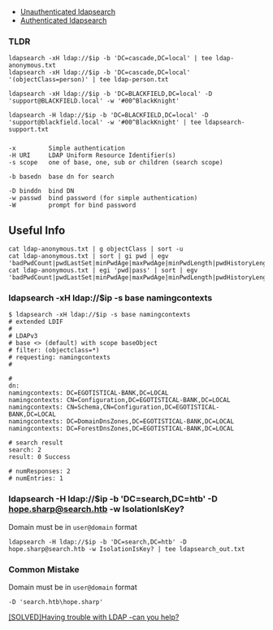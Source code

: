 - [Unauthenticated ldapsearch](#ldapsearch--xh-ldapip--s-base-namingcontexts)
- [Authenticated ldapsearch](#ldapsearch--h-ldapip--b-dcsearchdchtb--d-hopesharpsearchhtb--w-isolationiskey)

### TLDR
```
ldapsearch -xH ldap://$ip -b 'DC=cascade,DC=local' | tee ldap-anonymous.txt
ldapsearch -xH ldap://$ip -b 'DC=cascade,DC=local' '(objectClass=person)' | tee ldap-person.txt

ldapsearch -xH ldap://$ip -b 'DC=BLACKFIELD,DC=local' -D 'support@BLACKFIELD.local' -w '#00^BlackKnight'

ldapsearch -H ldap://$ip -b 'DC=BLACKFIELD,DC=local' -D 'support@blackfield.local' -w '#00^BlackKnight' | tee ldapsearch-support.txt
```
### 
```
-x         Simple authentication
-H URI     LDAP Uniform Resource Identifier(s)
-s scope   one of base, one, sub or children (search scope)

-b basedn  base dn for search

-D binddn  bind DN
-w passwd  bind password (for simple authentication)
-W         prompt for bind password
```
## Useful Info
```
cat ldap-anonymous.txt | g objectClass | sort -u
cat ldap-anonymous.txt | sort | gi pwd | egv 'badPwdCount|pwdLastSet|minPwdAge|maxPwdAge|minPwdLength|pwdHistoryLength|pwdProperties'
cat ldap-anonymous.txt | egi 'pwd|pass' | sort | egv 'badPwdCount|pwdLastSet|minPwdAge|maxPwdAge|minPwdLength|pwdHistoryLength|pwdProperties|badPasswordTime'
```

### ldapsearch -xH ldap://$ip -s base namingcontexts
```
$ ldapsearch -xH ldap://$ip -s base namingcontexts
# extended LDIF
#
# LDAPv3
# base <> (default) with scope baseObject
# filter: (objectclass=*)
# requesting: namingcontexts 
#

#
dn:
namingcontexts: DC=EGOTISTICAL-BANK,DC=LOCAL
namingcontexts: CN=Configuration,DC=EGOTISTICAL-BANK,DC=LOCAL
namingcontexts: CN=Schema,CN=Configuration,DC=EGOTISTICAL-BANK,DC=LOCAL
namingcontexts: DC=DomainDnsZones,DC=EGOTISTICAL-BANK,DC=LOCAL
namingcontexts: DC=ForestDnsZones,DC=EGOTISTICAL-BANK,DC=LOCAL

# search result
search: 2
result: 0 Success

# numResponses: 2
# numEntries: 1
```

### ldapsearch -H ldap://$ip -b 'DC=search,DC=htb' -D hope.sharp@search.htb -w IsolationIsKey?
Domain must be in `user@domain` format
```
ldapsearch -H ldap://$ip -b 'DC=search,DC=htb' -D hope.sharp@search.htb -w IsolationIsKey? | tee ldapsearch_out.txt
```

### Common Mistake
Domain must be in `user@domain` format
```
-D 'search.htb\hope.sharp'
```

[[SOLVED]Having trouble with LDAP -can you help?](https://forum.zentyal.org/index.php?topic=15240.0)

### 
```

```
### 
```

```
### 
```

```
### 
```

```
### 
```

```
### 
```

```
### 
```

```
